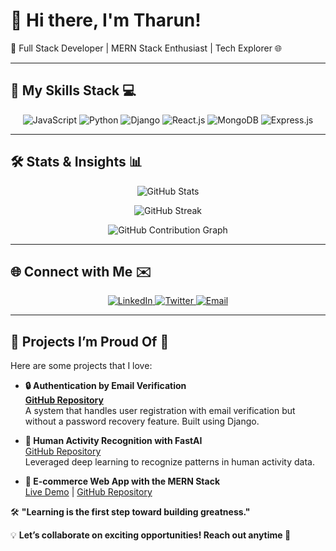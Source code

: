 # 👋 Hi there, I'm Tharun!   
🔭 Full Stack Developer | MERN Stack Enthusiast | Tech Explorer 🌐  

---

## 🌟 My Skills Stack 💻  

<p align="center">
  <img src="https://img.shields.io/badge/JavaScript-333333?style=flat&logo=javascript&logoColor=white" alt="JavaScript">
  <img src="https://img.shields.io/badge/Python-3776AB?style=flat&logo=python&logoColor=white" alt="Python">
  <img src="https://img.shields.io/badge/Django-092E20?style=flat&logo=django&logoColor=white" alt="Django">
  <img src="https://img.shields.io/badge/React.js-20232A?style=flat&logo=react&logoColor=61DAFB" alt="React.js">
  <img src="https://img.shields.io/badge/MongoDB-4EA94B?style=flat&logo=mongodb&logoColor=white" alt="MongoDB">
  <img src="https://img.shields.io/badge/Express.js-000000?style=flat&logo=express&logoColor=white" alt="Express.js">
</p>

---

## 🛠️ Stats & Insights 📊

<p align="center">
  <!-- GitHub Stats with dynamic insights -->
  <img src="https://github-readme-stats.vercel.app/api?username=tharun&theme=radical&show_icons=true&count_private=true&hide_title=true" alt="GitHub Stats" />
</p>

<p align="center">
  <!-- GitHub Streak Stats -->
  <img src="https://github-readme-streak-stats.herokuapp.com/?user=tharun&theme=radical" alt="GitHub Streak" />
</p>

<p align="center">
  <!-- Activity Graph showing contribution history -->
  <img src="https://activity-graph.herokuapp.com/graph?username=tharun&theme=react-dark&count_private=true" alt="GitHub Contribution Graph" />
</p>

---

## 🌐 Connect with Me ✉️  

<p align="center">
  <a href="https://www.linkedin.com/in/tharun" target="_blank">
    <img src="https://img.shields.io/badge/LinkedIn-Tharun-blue?style=flat&logo=linkedin&logoColor=white" alt="LinkedIn">
  </a>
  <a href="https://twitter.com/tharun" target="_blank">
    <img src="https://img.shields.io/badge/Twitter-@tharun-blue?style=flat&logo=twitter&logoColor=white" alt="Twitter">
  </a>
  <a href="mailto:tharun@example.com">
    <img src="https://img.shields.io/badge/Email-Tharun-yellow?style=flat&logo=gmail&logoColor=white" alt="Email">
  </a>
</p>

---

## 🎯 Projects I’m Proud Of 🚀

Here are some projects that I love:

- **🔒 Authentication by Email Verification**  
  [**GitHub Repository**](https://github.com/tharun/email-verification)  
  A system that handles user registration with email verification but without a password recovery feature. Built using Django.

- **🤖 Human Activity Recognition with FastAI**  
  [GitHub Repository](https://github.com/tharun/har-human-activity)  
  Leveraged deep learning to recognize patterns in human activity data.

- **🛒 E-commerce Web App with the MERN Stack**  
  [Live Demo](https://yourprojectlive.com) | [GitHub Repository](https://github.com/tharun/ecommerce-app)  


🛠️ **"Learning is the first step toward building greatness."**

💡 **Let’s collaborate on exciting opportunities! Reach out anytime 🚀**  
